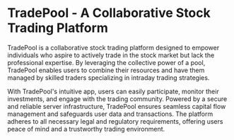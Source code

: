 # TradePool - A Collaborative Stock Trading Platform

TradePool is a collaborative stock trading platform designed to empower individuals who aspire to actively trade in the stock market but lack the professional expertise. By leveraging the collective power of a pool, TradePool enables users to combine their resources and have them managed by skilled traders specializing in intraday trading strategies.

With TradePool's intuitive app, users can easily participate, monitor their investments, and engage with the trading community. Powered by a secure and reliable server infrastructure, TradePool ensures seamless capital flow management and safeguards user data and transactions. The platform adheres to all necessary legal and regulatory requirements, offering users peace of mind and a trustworthy trading environment.
